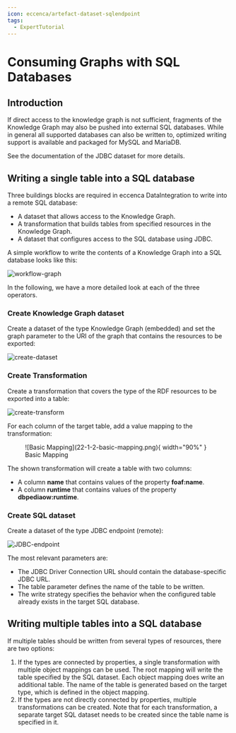 ```yaml
---
icon: eccenca/artefact-dataset-sqlendpoint
tags:
  - ExpertTutorial
---
```

# Consuming Graphs with SQL Databases

## Introduction

If direct access to the knowledge graph is not sufficient, fragments of the Knowledge Graph may also be pushed into external SQL databases. While in general all supported databases can also be written to, optimized writing support is available and packaged for MySQL and MariaDB.

See the documentation of the JDBC dataset for more details.

## Writing a single table into a SQL database

Three buildings blocks are required in eccenca DataIntegration to write into a remote SQL database:

- A dataset that allows access to the Knowledge Graph.
- A transformation that builds tables from specified resources in the Knowledge Graph.
- A dataset that configures access to the SQL database using JDBC.

A simple workflow to write the contents of a Knowledge Graph into a SQL database looks like this:

![workflow-graph](22-1-workflow-graph.png)

In the following, we have a more detailed look at each of the three operators.

### Create Knowledge Graph dataset

Create a dataset of the type Knowledge Graph (embedded) and set the graph parameter to the URI of the graph that contains the resources to be exported:

![create-dataset](22-1-1-create-dataset.png)

### Create Transformation

Create a transformation that covers the type of the RDF resources to be exported into a table:

![create-transform](22-1-2-create-transform.png)

For each column of the target table, add a value mapping to the transformation:
<figure markdown>
  ![Basic Mapping](22-1-2-basic-mapping.png){ width="90%" }
  <figcaption>Basic Mapping</figcaption>
</figure>
The shown transformation will create a table with two columns:

- A column **name** that contains values of the property **foaf:name**.
- A column **runtime** that contains values of the property **dbpediaow:runtime**.

### Create SQL dataset

Create a dataset of the type JDBC endpoint (remote):

![JDBC-endpoint](22-1-3-JDBC-endpoint.png)

The most relevant parameters are:

- The JDBC Driver Connection URL should contain the database-specific JDBC URL.
- The table parameter defines the name of the table to be written.
- The write strategy specifies the behavior when the configured table already exists in the target SQL database.

## Writing multiple tables into a SQL database

If multiple tables should be written from several types of resources, there are two options:

1. If the types are connected by properties, a single transformation with multiple object mappings can be used. The root mapping will write the table specified by the SQL dataset. Each object mapping does write an additional table. The name of the table is generated based on the target type, which is defined in the object mapping.
2. If the types are not directly connected by properties, multiple transformations can be created. Note that for each transformation, a separate target SQL dataset needs to be created since the table name is specified in it.
